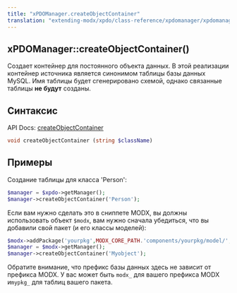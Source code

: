 ```yaml
---
title: "xPDOManager.createObjectContainer"
translation: "extending-modx/xpdo/class-reference/xpdomanager/xpdomanager.createobjectcontainer"
---
```


## xPDOManager::createObjectContainer()

Создает контейнер для постоянного объекта данных. В этой реализации контейнер источника является синонимом таблицы базы данных MySQL. Имя таблицы будет сгенерировано схемой, однако связанные таблицы **не будут** созданы.

## Синтаксис

API Docs: [createObjectContainer](http://api.modxcms.com/xpdo/om-mysql/xPDOManager_mysql.html#createObjectContainer)

```php
void createObjectContainer (string $className)
```

## Примеры

Создание таблицы для класса 'Person':

```php
$manager = $xpdo->getManager();
$manager->createObjectContainer('Person');
```

Если вам нужно сделать это в сниппете MODX, вы должны использовать объект `$modx`, вам нужно сначала убедиться, что вы добавили свой пакет (и его классы моделей):

```php
$modx->addPackage('yourpkg',MODX_CORE_PATH.'components/yourpkg/model/','prefix_');
$manager = $modx->getManager();
$manager->createObjectContainer('Myobject');
```

Обратите внимание, что префикс базы данных здесь не зависит от префикса MODX. У вас может быть `modx_` для вашего префикса MODX и`mypkg_` для таблиц вашего пакета.
